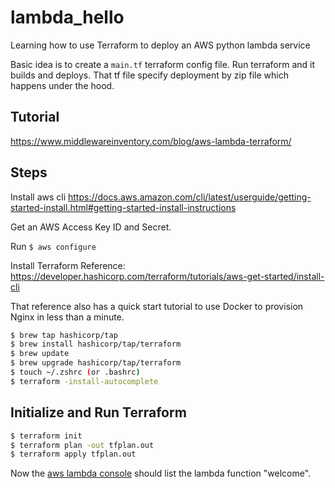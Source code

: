 # lambda_hello
Learning how to use Terraform to deploy an AWS python lambda service

Basic idea is to create a `main.tf` terraform config file.  Run terraform and it builds and deploys.  That tf file specify deployment by zip file which happens under the hood.


## Tutorial

https://www.middlewareinventory.com/blog/aws-lambda-terraform/

## Steps

Install aws cli https://docs.aws.amazon.com/cli/latest/userguide/getting-started-install.html#getting-started-install-instructions

Get an AWS Access Key ID and Secret.

Run `$ aws configure`

Install Terraform
Reference: https://developer.hashicorp.com/terraform/tutorials/aws-get-started/install-cli

That reference also has a quick start tutorial to use Docker to provision Nginx in less than a minute.

```bash
$ brew tap hashicorp/tap
$ brew install hashicorp/tap/terraform
$ brew update
$ brew upgrade hashicorp/tap/terraform
$ touch ~/.zshrc (or .bashrc)
$ terraform -install-autocomplete
```

## Initialize and Run Terraform

```bash
$ terraform init
$ terraform plan -out tfplan.out
$ terraform apply tfplan.out
```

Now the [aws lambda console](https://us-east-1.console.aws.amazon.com/lambda/home?region=us-east-1#/functions) should list the lambda function "welcome".